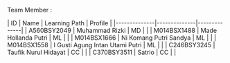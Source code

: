 Team Member :

| ID | Name | Learning Path | Profile |
|--------------|--------------|--------------|
| A560BSY2049 | Muhammad Rizki | MD |  |
| M014BSX1488 | Made Hollanda Putri | ML |  |
| M014BSX1666 | Ni Komang Putri Sandya | ML |  |
| M014BSX1558 | I Gusti Agung Intan Utami Putri | ML |  |
| C246BSY3245 | Taufik Nurul Hidayat | CC |  |
| C370BSY3511 | Satrio | CC |  |
